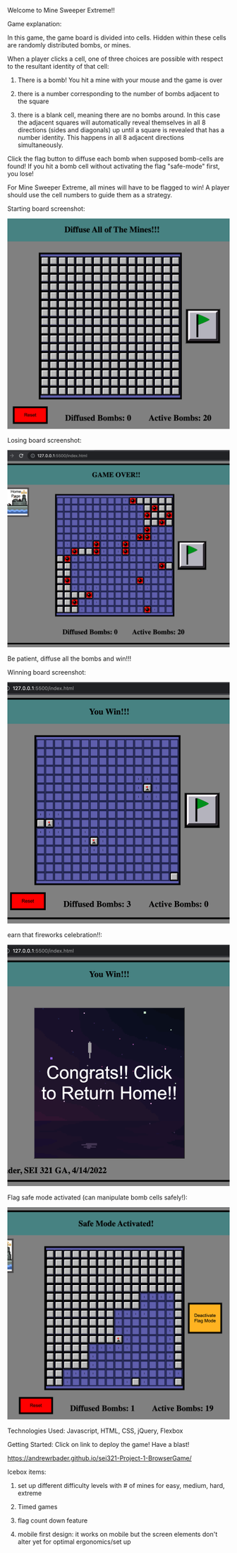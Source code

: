 Welcome to Mine Sweeper Extreme!!

Game explanation:

In this game, the game board is divided into cells. Hidden within these cells are randomly distributed bombs, or mines. 

When a player clicks a cell, one of three choices are possible with respect to the resultant identity of that cell:

1) There is a bomb! You hit a mine with your mouse and the game is over

2) there is a number corresponding to the number of bombs adjacent to the square

3) there is a blank cell, meaning there are no bombs around. In this case the adjacent squares will automatically reveal themselves in all 8 directions (sides and diagonals) up until a square is revealed that has a number identity. This happens in all 8 adjacent directions simultaneously.

Click the flag button to diffuse each bomb when supposed bomb-cells are found! If you hit a bomb cell without activating the flag "safe-mode" first, you lose!

For Mine Sweeper Extreme, all mines will have to be flagged to win! A player should use the cell numbers to guide them as a strategy.

Starting board screenshot:

![starting-board text](./images/StartingBoard.png)

Losing board screenshot:

![losing-board text](./images/loseGameScreenShot.png)

Be patient, diffuse all the bombs and win!!!

Winning board screenshot:

![winning-board text](./images/WinningBoard.png)

earn that fireworks celebration!!:

![fireworks text](./images/FireWorksCelebration.png)

Flag safe mode activated (can manipulate bomb cells safely!):

![flagSafeMode text](./images/FlagPressedSafeModeOn.png)


Technologies Used:
Javascript, HTML, CSS, jQuery, Flexbox

Getting Started:
Click on link to deploy the game! Have a blast!

https://andrewrbader.github.io/sei321-Project-1-BrowserGame/

Icebox items:

1) set up different difficulty levels with # of mines for easy, medium, hard, extreme

2) Timed games

3) flag count down feature

4) mobile first design: it works on mobile but the screen elements don't alter yet for optimal ergonomics/set up




